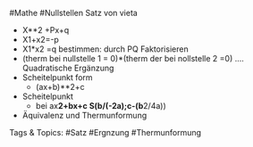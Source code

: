  #Mathe #Nullstellen Satz von vieta
  - X**2 +Px+q
  - X1+x2=-p
  - X1*x2 =q
 bestimmen: durch PQ
 Faktorisieren
  - (therm bei nullstelle 1 = 0)*(therm der bei nollstelle 2 =0) ....
 Quadratische Ergänzung
  - Scheitelpunkt form
    - (ax+b)**2+c
  - Scheitelpunkt
    - bei ax**2+bx+c
  S(b/(-2a);c-(b**2/4a))
  - Äquivalenz und Thermunformung

   Tags & Topics:
   #Satz
   #Ergnzung
   #Thermunformung